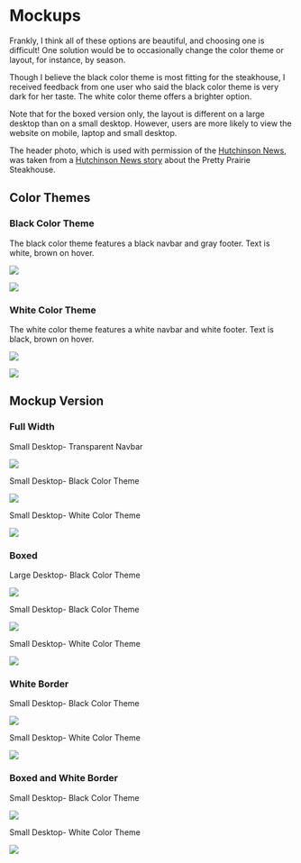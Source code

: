 # Mockups

Frankly, I think all of these options are beautiful, and choosing one is difficult! One solution would be to occasionally change the color theme or layout, for instance, by season.<br>

Though I believe the black color theme is most fitting for the steakhouse, I received feedback from one user who said the black color theme is very dark for her taste. The white color theme offers a brighter option. 

Note that for the boxed version only, the layout is different on a large desktop than on a small desktop. However, users are more likely to view the website on mobile, laptop and small desktop.<br>

The header photo, which is used with permission of the [Hutchinson News](http://www.hutchnews.com), was taken from a [Hutchinson News story](http://www.hutchnews.com/projects/progress/progress-a-small-town-s-prairie-survival-rodeo-just-part/article_3d11eaba-435c-5be2-8716-47b73a5e7558.html) about the Pretty Prairie Steakhouse. 

## Color Themes

### Black Color Theme

The black color theme features a black navbar and gray footer. Text is white, brown on hover.

![](images/mockup-variations/black-navbar.png)

![](images/mockup-variations/black-navbar-hover.png)

### White Color Theme

The white color theme features a white navbar and white footer. Text is black, brown on hover.

![](images/mockup-variations/white-navbar.png)

![](images/mockup-variations/white-navbar-hover.png)

## Mockup Version

### Full Width

Small Desktop- Transparent Navbar

![](images/mockup-variations/laptop-no-navbar.png)

Small Desktop- Black Color Theme

![](images/mockup-variations/small-desktop-black-theme-full-width.png)

Small Desktop- White Color Theme

![](images/mockup-variations/small-desktop-white-theme-full-width.png)

### Boxed

Large Desktop- Black Color Theme

![](images/mockup-variations/large-desktop-black-theme-boxed.png)

Small Desktop- Black Color Theme

![](images/mockup-variations/small-desktop-black-theme-boxed.png)

Small Desktop- White Color Theme

![](images/mockup-variations/small-desktop-white-theme-boxed.png)

### White Border

Small Desktop- Black Color Theme

![](images/mockup-variations/small-desktop-black-theme-white-border.png)

Small Desktop- White Color Theme

![](images/mockup-variations/small-desktop-white-theme-white-border.png)

### Boxed and White Border

Small Desktop- Black Color Theme

![](images/mockup-variations/small-desktop-black-theme-boxed-and-white-border.png)

Small Desktop- White Color Theme

![](images/mockup-variations/small-desktop-white-theme-boxed-and-white-border.png)
